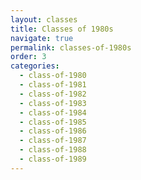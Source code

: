 ```yaml
---
layout: classes
title: Classes of 1980s
navigate: true
permalink: classes-of-1980s
order: 3
categories:
  - class-of-1980
  - class-of-1981
  - class-of-1982
  - class-of-1983
  - class-of-1984
  - class-of-1985
  - class-of-1986
  - class-of-1987
  - class-of-1988
  - class-of-1989
---
```

